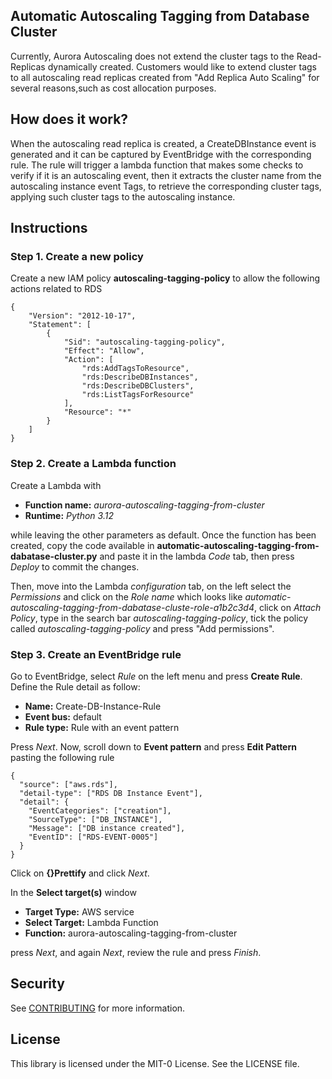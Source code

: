 ## Automatic Autoscaling Tagging from Database Cluster

Currently, Aurora Autoscaling does not extend the cluster tags to the Read-Replicas dynamically created.
Customers would like to extend cluster tags to all autoscaling read replicas created from "Add Replica Auto Scaling" for several reasons,such as cost allocation purposes.

## How does it work?
When the autoscaling read replica is created, a CreateDBInstance event is generated and it can be captured by EventBridge with the corresponding rule.
The rule will trigger a lambda function that makes some checks to verify if it is an autoscaling event, then it extracts the cluster name from the autoscaling instance event Tags, to retrieve the corresponding cluster tags, applying such cluster tags to the autoscaling instance.

## Instructions

### Step 1. Create a new policy
Create a new IAM policy **autoscaling-tagging-policy** to allow the following actions related to RDS
```
{
    "Version": "2012-10-17",
    "Statement": [
        {
            "Sid": "autoscaling-tagging-policy",
            "Effect": "Allow",
            "Action": [
                "rds:AddTagsToResource",
                "rds:DescribeDBInstances",
                "rds:DescribeDBClusters",
                "rds:ListTagsForResource"
            ],
            "Resource": "*"
        }
    ]
}
```

### Step 2. Create a Lambda function
Create a Lambda with
- **Function name:** *aurora-autoscaling-tagging-from-cluster*
- **Runtime:** *Python 3.12*
  
while leaving the other parameters as default.
Once the function has been created, copy the code available in **automatic-autoscaling-tagging-from-dabatase-cluster.py** and paste it in the lambda *Code* tab, then press *Deploy* to commit the changes.

Then, move into the Lambda *configuration* tab, on the left select the *Permissions* and click on the *Role name* which looks like *automatic-autoscaling-tagging-from-dabatase-cluste-role-a1b2c3d4*, click on *Attach Policy*, type in the search bar *autoscaling-tagging-policy*, tick the policy called *autoscaling-tagging-policy* and press "Add permissions".

### Step 3. Create an EventBridge rule 
Go to EventBridge, select *Rule* on the left menu and press **Create Rule**.
Define the Rule detail as follow:
- **Name:** Create-DB-Instance-Rule
- **Event bus:** default
- **Rule type:** Rule with an event pattern
  
Press *Next*. Now, scroll down to **Event pattern** and press **Edit Pattern** pasting the following rule
```
{
  "source": ["aws.rds"],
  "detail-type": ["RDS DB Instance Event"],
  "detail": {
    "EventCategories": ["creation"],
    "SourceType": ["DB_INSTANCE"],
    "Message": ["DB instance created"],
    "EventID": ["RDS-EVENT-0005"]
  }
}
```
Click on **{}Prettify** and click *Next*.

In the **Select target(s)** window
- **Target Type:** AWS service
- **Select Target:** Lambda Function
- **Function:** aurora-autoscaling-tagging-from-cluster

press *Next*, and again *Next*, review the rule and press *Finish*.

## Security

See [CONTRIBUTING](CONTRIBUTING.md#security-issue-notifications) for more information.

## License

This library is licensed under the MIT-0 License. See the LICENSE file.

